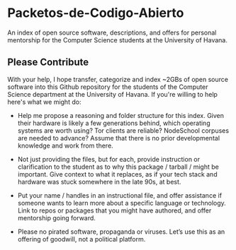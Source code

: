 # Packetos-de-Codigo-Abierto
An index of open source software, descriptions, and offers for personal mentorship for the Computer Science students at the University of Havana.

## Please Contribute

With your help, I hope transfer, categorize and index ~2GBs of open source software into this Github repository for the students of the Computer Science department at the University of Havana. If you're willing to help here's what we might do:

+ Help me propose a reasoning and folder structure for this index. Given their hardware is likely a few generations behind, which operating systems are worth using? Tor clients are reliable? NodeSchool corpuses are needed to advance? Assume that there is no prior developmental knowledge and work from there.

+ Not just providing the files, but for each, provide instruction or clarification to the student as to why this package / tarball / might be important. Give context to what it replaces, as if your tech stack and hardware was stuck somewhere in the late 90s, at best.

+ Put your name / handles in an instructional file, and offer assistance if someone wants to learn more about a specific language or technology. Link to repos or packages that you might have authored, and offer mentorship going forward.

+ Please no pirated software, propaganda or viruses. Let’s use this as an offering of goodwill, not a political platform.
